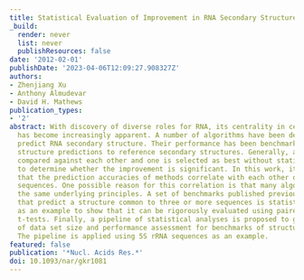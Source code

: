 ```yaml
---
title: Statistical Evaluation of Improvement in RNA Secondary Structure Prediction
_build:
  render: never
  list: never
  publishResources: false
date: '2012-02-01'
publishDate: '2023-04-06T12:09:27.908327Z'
authors:
- Zhenjiang Xu
- Anthony Almudevar
- David H. Mathews
publication_types:
- '2'
abstract: With discovery of diverse roles for RNA, its centrality in cellular functions
  has become increasingly apparent. A number of algorithms have been developed to
  predict RNA secondary structure. Their performance has been benchmarked by comparing
  structure predictions to reference secondary structures. Generally, algorithms are
  compared against each other and one is selected as best without statistical testing
  to determine whether the improvement is significant. In this work, it is demonstrated
  that the prediction accuracies of methods correlate with each other over sets of
  sequences. One possible reason for this correlation is that many algorithms use
  the same underlying principles. A set of benchmarks published previously for programs
  that predict a structure common to three or more sequences is statistically analyzed
  as an example to show that it can be rigorously evaluated using paired two-sample
  t-tests. Finally, a pipeline of statistical analyses is proposed to guide the choice
  of data set size and performance assessment for benchmarks of structure prediction.
  The pipeline is applied using 5S rRNA sequences as an example.
featured: false
publication: '*Nucl. Acids Res.*'
doi: 10.1093/nar/gkr1081
---
```


